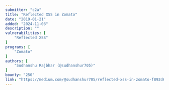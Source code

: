 ```yaml
---
submitter: "c2a"
title: "Reflected XSS in Zomato"
date: "2019-01-21"
added: "2024-11-03"
description: ""
vulnerabilities: [
    "Reflected XSS"
]
programs: [
    "Zomato"
]
authors: [
    "Sudhanshu Rajbhar (@sudhanshur705)"
]
bounty: "250"
link: "https://medium.com/@sudhanshur705/reflected-xss-in-zomato-f892d6887147"
---
```




